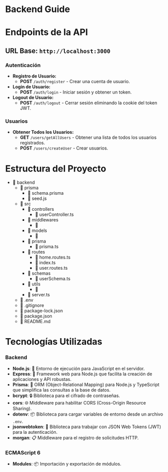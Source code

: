 # Backend Guide

# Endpoints de la API

## URL Base: `http://localhost:3000`

### Autenticación

- **Registro de Usuario:**
  - **POST** `/auth/register` - Crear una cuenta de usuario.
- **Login de Usuario:**
  - **POST** `/auth/login` - Iniciar sesión y obtener un token.
- **Logout de Usuario:**
  - **POST** `/auth/logout` - Cerrar sesión eliminando la cookie del token JWT.

### Usuarios
- **Obtener Todos los Usuarios:**
  - **GET** `/users/getAllUsers` - Obtener una lista de todos los usuarios registrados.
  - **POST** `/users/createUser` - Crear usuarios.

# Estructura del Proyecto

- 📁 backend
  - 📁 prisma
    - 📄 schema.prisma
    - 📄 seed.js
  - 📁 src
    - 📁 controllers
      - 📄 userController.ts
    - 📁 middlewares
      - 📄
    - 📁 models
      - 📄
    - 📁 prisma
      - 📄 prisma.ts
    - 📁 routes
      - 📄 home.routes.ts
      - 📄 index.ts
      - 📄 user.routes.ts
    - 📁 schemas
      - 📄 userSchema.ts
    - 📁 utils
      - 📄
    - 📄 server.ts
  - 📄 .env
  - 📄 .gitignore
  - 📄 package-lock.json
  - 📄 package.json
  - 📄 README.md

# Tecnologías Utilizadas

### Backend

- **Node.js**: 🌟 Entorno de ejecución para JavaScript en el servidor.
- **Express**: 🚀 Framework web para Node.js que facilita la creación de aplicaciones y API robustas.
- **Prisma**: 🔗 ORM (Object-Relational Mapping) para Node.js y TypeScript que simplifica las consultas a la base de datos.
- **bcrypt**: 🔒 Biblioteca para el cifrado de contraseñas.
- **cors**: 🌐 Middleware para habilitar CORS (Cross-Origin Resource Sharing).
- **dotenv**: 📦 Biblioteca para cargar variables de entorno desde un archivo `.env`.
- **jsonwebtoken**: 🔑 Biblioteca para trabajar con JSON Web Tokens (JWT) para la autenticación.
- **morgan**: 📋 Middleware para el registro de solicitudes HTTP.

### ECMAScript 6

- **Modules**: 📦 Importación y exportación de módulos.
